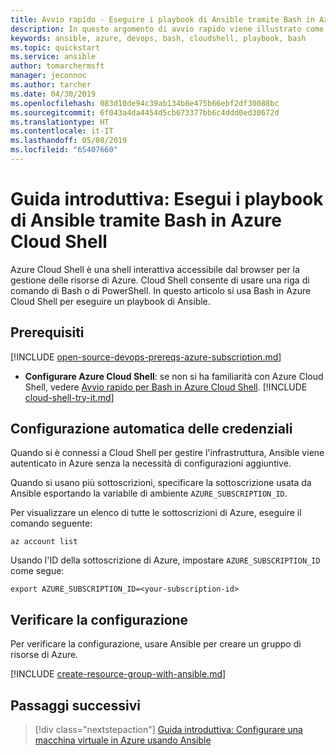 ```yaml
---
title: Avvio rapido - Eseguire i playbook di Ansible tramite Bash in Azure Cloud Shell | Microsoft Docs
description: In questo argomento di avvio rapido viene illustrato come eseguire diverse attività di Ansible con Bash in Azure Cloud Shell
keywords: ansible, azure, devops, bash, cloudshell, playbook, bash
ms.topic: quickstart
ms.service: ansible
author: tomarchermsft
manager: jeconnoc
ms.author: tarcher
ms.date: 04/30/2019
ms.openlocfilehash: 083d10de94c39ab134b8e475b66ebf2df30088bc
ms.sourcegitcommit: 6f043a4da4454d5cb673377bb6c4ddd0ed30672d
ms.translationtype: HT
ms.contentlocale: it-IT
ms.lasthandoff: 05/08/2019
ms.locfileid: "65407660"
---
```

# <a name="quickstart-run-ansible-playbooks-via-bash-in-azure-cloud-shell"></a>Guida introduttiva: Esegui i playbook di Ansible tramite Bash in Azure Cloud Shell

Azure Cloud Shell è una shell interattiva accessibile dal browser per la gestione delle risorse di Azure. Cloud Shell consente di usare una riga di comando di Bash o di PowerShell. In questo articolo si usa Bash in Azure Cloud Shell per eseguire un playbook di Ansible.

## <a name="prerequisites"></a>Prerequisiti

[!INCLUDE [open-source-devops-prereqs-azure-subscription.md](../../includes/open-source-devops-prereqs-azure-subscription.md)]
- **Configurare Azure Cloud Shell**: se non si ha familiarità con Azure Cloud Shell, vedere [Avvio rapido per Bash in Azure Cloud Shell](https://docs.microsoft.com/azure/cloud-shell/quickstart).
[!INCLUDE [cloud-shell-try-it.md](../../includes/cloud-shell-try-it.md)]

## <a name="automatic-credential-configuration"></a>Configurazione automatica delle credenziali

Quando si è connessi a Cloud Shell per gestire l'infrastruttura, Ansible viene autenticato in Azure senza la necessità di configurazioni aggiuntive. 

Quando si usano più sottoscrizioni, specificare la sottoscrizione usata da Ansible esportando la variabile di ambiente `AZURE_SUBSCRIPTION_ID`. 

Per visualizzare un elenco di tutte le sottoscrizioni di Azure, eseguire il comando seguente:

```azurecli-interactive
az account list
```

Usando l'ID della sottoscrizione di Azure, impostare `AZURE_SUBSCRIPTION_ID` come segue:

```azurecli-interactive
export AZURE_SUBSCRIPTION_ID=<your-subscription-id>
```

## <a name="verify-the-configuration"></a>Verificare la configurazione
Per verificare la configurazione, usare Ansible per creare un gruppo di risorse di Azure.

[!INCLUDE [create-resource-group-with-ansible.md](../../includes/ansible-snippet-create-resource-group.md)]

## <a name="next-steps"></a>Passaggi successivi

> [!div class="nextstepaction"] 
> [Guida introduttiva: Configurare una macchina virtuale in Azure usando Ansible](/azure/virtual-machines/linux/ansible-create-vm)